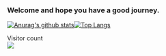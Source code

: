 ### Welcome and hope you have a good journey.

[![Anurag's github stats](https://github-readme-stats.vercel.app/api?username=shanglianlm0525&show_icons=true&theme=radical&count_private=true)](https://github.com/anuraghazra/github-readme-stats)[![Top Langs](https://github-readme-stats.vercel.app/api/top-langs/?username=shanglianlm0525&layout=compact&count_private=true)](https://github.com/anuraghazra/github-readme-stats)

<p align="left"> 
  Visitor count<br>
  <img src="https://profile-counter.glitch.me/shanglianlm0525/count.svg" />
</p>

<!--
**shanglianlm0525/shanglianlm0525** is a ✨ _special_ ✨ repository because its `README.md` (this file) appears on your GitHub profile.

Here are some ideas to get you started:

- 🔭 I’m currently working on ...
- 🌱 I’m currently learning ...
- 👯 I’m looking to collaborate on ...
- 🤔 I’m looking for help with ...
- 💬 Ask me about ...
- 📫 How to reach me: ...
- 😄 Pronouns: ...
- ⚡ Fun fact: ...
-->
